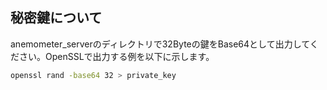 

## 秘密鍵について
anemometer_serverのディレクトリで32Byteの鍵をBase64として出力してください。OpenSSLで出力する例を以下に示します。
```bash
openssl rand -base64 32 > private_key
```
